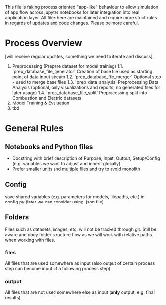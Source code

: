 This file is faking process oriented "app-like" behaviour to allow simulation of app flow across jupyter notebooks for later integration into real application layer.
All files here are maintained and require more strict rules in regards of updates and code changes. Please be more careful.

# Process Overview
[will receive regular updates, something we need to iterate and discuss]

1. Preprocessing (Prepare dataset for model training)
1.1. 'prep_database_file_generator' Creation of base file used as starting point of data input stream
1.2. 'prep_database_file_merger' Optional step - used to merge base files
1.3. 'prep_data_analysis' Preprocessing Data Analysis (optional, only visualizations and reports, no generated files for later usage)
1.4. 'prep_database_file_split' Preprocessing split into Combustion and Electric datasets
2. Model Training & Evaluation
3. tbd

# General Rules

## Notebooks and Python files
* Docstring with brief description of Purpose, Input, Output, Setup/Config (e.g. variables we want to adjust and inherit globally)
* Prefer smaller units and multiple files and try to avoid monolith

## Config
save shared variables (e.g. parameters for models, filepaths, etc.) in config.py
(later we can consider using .json file)

## Folders
Files such as datasets, images, etc. will not be tracked through git.
Still be aware and obey folder structure flow as we will work with relative paths when working with files.

### files
All files that are used somewhere as input (also output of certain process step can become input of a following process step)

### output
All files that are not used somewhere else as input (**only** output, e.g. final results)
